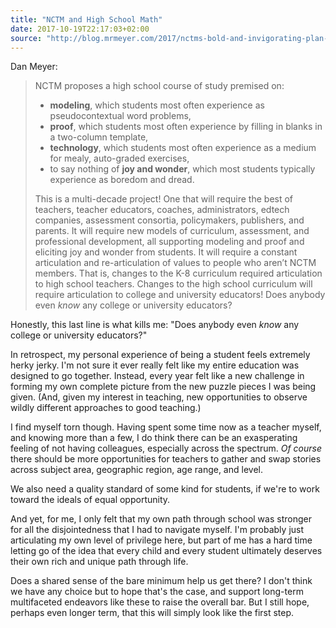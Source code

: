 ```yaml
---
title: "NCTM and High School Math"
date: 2017-10-19T22:17:03+02:00
source: "http://blog.mrmeyer.com/2017/nctms-bold-and-invigorating-plan-for-high-school-mathematics/"
---
```


Dan Meyer:

> NCTM proposes a high school course of study premised on:
> 
> - **modeling**, which students most often experience as pseudocontextual word problems,
> - **proof**, which students most often experience by filling in blanks in a two-column template,
> - **technology**, which students most often experience as a medium for mealy, auto-graded exercises,
> - to say nothing of **joy and wonder**, which most students typically experience as boredom and dread.
> 
> This is a multi-decade project! One that will require the best of teachers, teacher educators, coaches, administrators, edtech companies, assessment consortia, policymakers, publishers, and parents. It will require new models of curriculum, assessment, and professional development, all supporting modeling and proof and eliciting joy and wonder from students. It will require a constant articulation and re-articulation of values to people who aren’t NCTM members. That is, changes to the K-8 curriculum required articulation to high school teachers. Changes to the high school curriculum will require articulation to college and university educators! Does anybody even *know* any college or university educators?

Honestly, this last line is what kills me: "Does anybody even *know* any college or university educators?"

In retrospect, my personal experience of being a student feels extremely herky jerky. I'm not sure it ever really felt like my entire education was designed to go together. Instead, every year felt like a new challenge in forming my own complete picture from the new puzzle pieces I was being given. (And, given my interest in teaching, new opportunities to observe wildly different approaches to good teaching.)

I find myself torn though. Having spent some time now as a teacher myself, and knowing more than a few, I do think there can be an exasperating feeling of not having colleagues, especially across the spectrum. *Of course* there should be more opportunities for teachers to gather and swap stories across subject area, geographic region, age range, and level.

We also need a quality standard of some kind for students, if we're to work toward the ideals of equal opportunity.

And yet, for me, I only felt that my own path through school was stronger for all the disjointedness that I had to navigate myself. I'm probably just articulating my own level of privilege here, but part of me has a hard time letting go of the idea that every child and every student ultimately deserves their own rich and unique path through life.

Does a shared sense of the bare minimum help us get there? I don't think we have any choice but to hope that's the case, and support long-term multifaceted endeavors like these to raise the overall bar. But I still hope, perhaps even longer term, that this will simply look like the first step.
